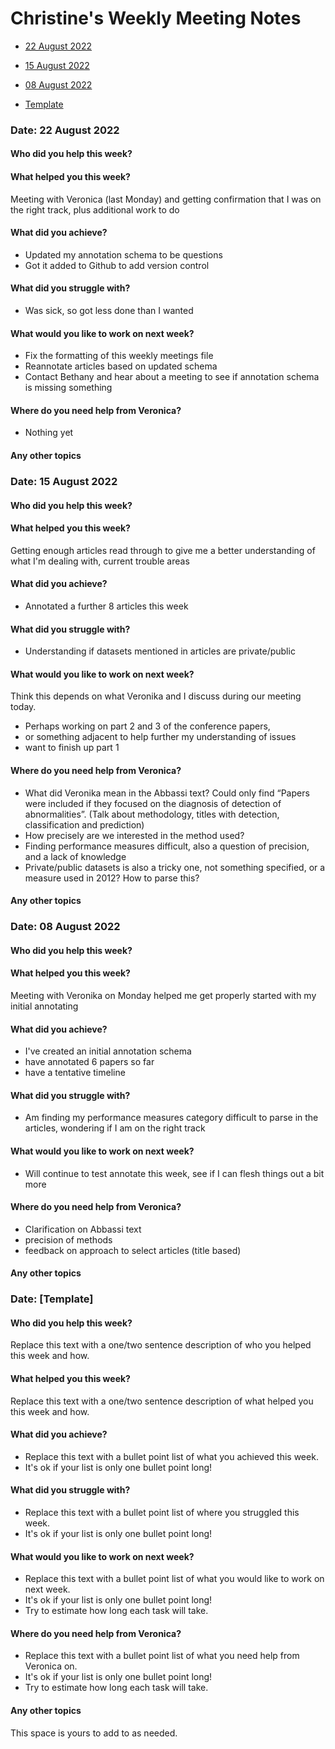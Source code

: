 
# Christine's Weekly Meeting Notes

* [22 August 2022](#date-22-august-2022)

* [15 August 2022](#date-15-august-2022)

* [08 August 2022](#date-08-august-2022)

* [Template](#template-date-dd-month-yyyy)

### Date: 22 August 2022

#### Who did you help this week?

#### What helped you this week?
Meeting with Veronica (last Monday) and getting confirmation that I was on the right track, plus additional work to do

#### What did you achieve?

* Updated my annotation schema to be questions
* Got it added to Github to add version control

#### What did you struggle with?

* Was sick, so got less done than I wanted

#### What would you like to work on next week?

* Fix the formatting of this weekly meetings file
* Reannotate articles based on updated schema
* Contact Bethany and hear about a meeting to see if annotation schema is missing something

#### Where do you need help from Veronica?

* Nothing yet

#### Any other topics



### Date: 15 August 2022

#### Who did you help this week?


#### What helped you this week?

Getting enough articles read through to give me a better understanding of what I'm dealing with, current trouble areas

#### What did you achieve?

* Annotated a further 8 articles this week

#### What did you struggle with?

* Understanding if datasets mentioned in articles are private/public

#### What would you like to work on next week?

Think this depends on what Veronika and I discuss during our meeting today. 
* Perhaps working on  part 2 and 3 of the conference papers, 
* or something adjacent to help further my understanding of issues 
* want to finish up part 1 


#### Where do you need help from Veronica?

* What did Veronika mean in the Abbassi text? Could only find “Papers were included if they focused on the diagnosis of detection of abnormalities”.
 (Talk about methodology, titles with detection, classification and prediction)
* How precisely are we interested in the method used?
* Finding performance measures difficult, also a question of precision, and a lack of knowledge
* Private/public datasets is also a tricky one, not something specified, or a measure used in 2012? How to parse this?

#### Any other topics


### Date: 08 August 2022

#### Who did you help this week?


#### What helped you this week?

Meeting with Veronika on Monday helped me get properly started with my initial annotating

#### What did you achieve?

* I've created an initial annotation schema
* have annotated 6 papers so far
* have a tentative timeline

#### What did you struggle with?

* Am finding my performance measures category difficult to parse in the articles, wondering if I am on the right track

#### What would you like to work on next week?

* Will continue to test annotate this week, see if I can flesh things out a bit more

#### Where do you need help from Veronica?

* Clarification on Abbassi text
* precision of methods
* feedback on approach to select articles (title based)

#### Any other topics









### Date: [Template]

#### Who did you help this week?

Replace this text with a one/two sentence description of who you helped this week and how.


#### What helped you this week?

Replace this text with a one/two sentence description of what helped you this week and how.

#### What did you achieve?

* Replace this text with a bullet point list of what you achieved this week.
* It's ok if your list is only one bullet point long!

#### What did you struggle with?

* Replace this text with a bullet point list of where you struggled this week.
* It's ok if your list is only one bullet point long!

#### What would you like to work on next week?

* Replace this text with a bullet point list of what you would like to work on next week.
* It's ok if your list is only one bullet point long!
* Try to estimate how long each task will take.

#### Where do you need help from Veronica?

* Replace this text with a bullet point list of what you need help from Veronica on.
* It's ok if your list is only one bullet point long!
* Try to estimate how long each task will take.

#### Any other topics

This space is yours to add to as needed.


